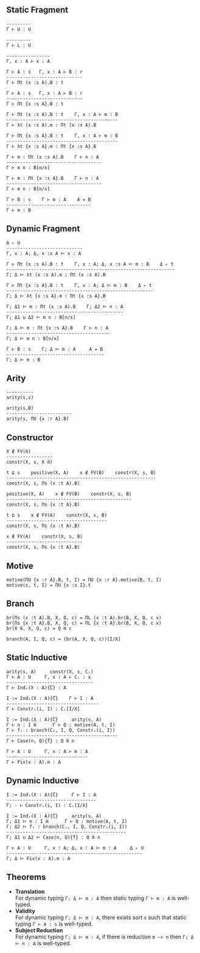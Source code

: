 ## Static Fragment
```
---------
Γ ⊢ U : U

---------
Γ ⊢ L : U

----------------
Γ, x : A ⊢ x : A

Γ ⊢ A : s   Γ, x : A ⊢ B : r
----------------------------
Γ ⊢ Πt (x :s A).B : t

Γ ⊢ A : s   Γ, x : A ⊢ B : r
----------------------------
Γ ⊢ Πt {x :s A}.B : t

Γ ⊢ Πt (x :s A).B : t    Γ, x : A ⊢ m : B
-----------------------------------------
Γ ⊢ λt (x :s A).m : Πt (x :s A).B

Γ ⊢ Πt {x :s A}.B : t    Γ, x : A ⊢ m : B
-----------------------------------------
Γ ⊢ λt {x :s A}.m : Πt {x :s A}.B

Γ ⊢ m : Πt (x :s A).B    Γ ⊢ n : A
-----------------------------------
Γ ⊢ m n : B[n/x]

Γ ⊢ m : Πt {x :s A}.B    Γ ⊢ n : A
-----------------------------------
Γ ⊢ m n : B[n/x]

Γ ⊢ B : s    Γ ⊢ m : A    A = B
-------------------------------
Γ ⊢ m : B
```

## Dynamic Fragment
```
Δ ▹ U
----------------------------
Γ, x : A; Δ, x :s A ⊨ x : A

Γ ⊢ Πt (x :s A).B : t    Γ, x : A; Δ, x :s A ⊨ m : B    Δ ▹ t
--------------------------------------------------------------
Γ; Δ ⊨ λt (x :s A).m : Πt (x :s A).B

Γ ⊢ Πt {x :s A}.B : t    Γ, x : A; Δ ⊨ m : B    Δ ▹ t
------------------------------------------------------
Γ; Δ ⊨ λt {x :s A}.m : Πt {x :s A}.B

Γ; Δ1 ⊨ m : Πt (x :s A).B    Γ; Δ2 ⊨ n : A
-------------------------------------------
Γ; Δ1 ⊍ Δ2 ⊨ m n : B[n/x]

Γ; Δ ⊨ m : Πt {x :s A}.B    Γ ⊢ n : A
--------------------------------------
Γ; Δ ⊨ m n : B[n/x]

Γ ⊢ B : s    Γ; Δ ⊨ m : A     A = B
------------------------------------
Γ; Δ ⊨ m : B
```

## Arity
```
----------
arity(s,s)

arity(s,B)
------------------------
arity(s, ΠU {x :r A}.B)
```

## Constructor
```
X ∉ FV(̅m)
-----------------
constr(X, s, X ̅m)

t ⊑ s    positive(X, A)    x ∉ FV(B)    constr(X, s, B)
-------------------------------------------------------
constr(X, s, Πs (x :t A).B)

positive(X, A)    x ∉ FV(B)    constr(X, s, B)
----------------------------------------------
constr(X, s, Πs {x :t A}.B)

t ⊑ s    x ∉ FV(A)    constr(X, s, B)
-------------------------------------
constr(X, s, Πs (x :t A).B)

x ∉ FV(A)    constr(X, s, B)
----------------------------
constr(X, s, Πs {x :t A}.B)
```

## Motive
```
motive(ΠU {x :r A}.B, t, I) = ΠU {x :r A}.motive(B, t, I)
motive(s, t, I) = ΠU {x :s I}.t
```

## Branch
```
br(Πs (x :t A).B, X, Q, c) = ΠL (x :t A).br(B, X, Q, c x)
br(Πs {x :t A}.B, X, Q, c) = ΠL {x :t A}.br(B, X, Q, c x)
br(X ̅m, X, Q, c) = Q ̅m c

branch(A, I, Q, c) = (br(A, X, Q, c))[I/X]
```

## Static Inductive
```
arity(s, A)     constr(X, s, Cᵢ)
Γ ⊢ A : U     Γ, x : A ⊢ Cᵢ : s
--------------------------------
Γ ⊢ Indₛ(X : A){̅C} : A

I := Indₛ(X : A){̅C}    Γ ⊢ I : A
----------------------------------
Γ ⊢ Constrₛ(i, I) : Cᵢ[I/X]

I := Indₛ(X : A){̅C}     arity(s, A)
Γ ⊢ n : I ̅m      Γ ⊢ Q : motive(A, t, I)
Γ ⊢ fᵢ : branch(Cᵢ, I, Q, Constrₛ(i, I))
-----------------------------------------
Γ ⊢ Case(n, Q){̅f} : Q ̅m n

Γ ⊢ A : U     Γ, x : A ⊢ m : A
------------------------------
Γ ⊢ Fix(x : A).m : A
```

## Dynamic Inductive
```
I := Indₛ(X : A){̅C}     Γ ⊢ I : A
---------------------------------
Γ; ⋅ ⊢ Constrₛ(i, I) : Cᵢ[I/X]

I := Indₛ(X : A){̅C}     arity(s, A)
Γ; Δ1 ⊨ n : I ̅m      Γ ⊢ Q : motive(A, t, I)
Γ; Δ2 ⊨ fᵢ : branch(Cᵢ, I, Q, Constrₛ(i, I))
--------------------------------------------
Γ; Δ1 ⊍ Δ2 ⊨ Case(n, Q){̅f} : Q ̅m n

Γ ⊢ A : U     Γ, x : A; Δ, x : A ⊨ m : A     Δ ▹ U
--------------------------------------------------
Γ; Δ ⊨ Fix(x : A).m : A
```

## Theorems
- **Translation**  
  For dynamic typing `Γ; Δ ⊨ m : A` then static typing `Γ ⊢ m : A` is well-typed.
- **Validity**  
  For dynamic typing `Γ; Δ ⊨ m : A`, there exists sort `s` such that static typing `Γ ⊢ A : s` is well-typed.
- **Subject Reduction**  
  For dynamic typing `Γ; Δ ⊨ m : A`, if there is reduction `m ~> n` then `Γ; Δ ⊨ n : A` is well-typed.

